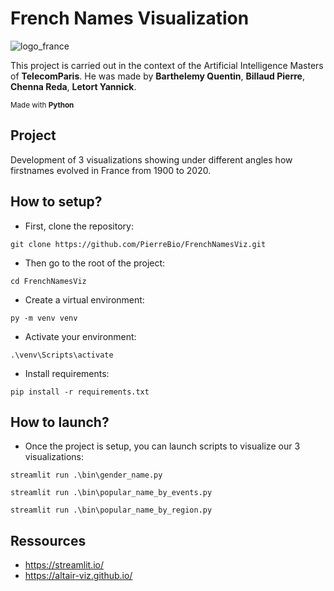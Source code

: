 # French Names Visualization

![logo_france](https://github.com/PierreBio/FrenchNamesViz/assets/45881846/d6a793c5-1a36-445c-bb00-60feab42dd38)

This project is carried out in the context of the Artificial Intelligence Masters of **TelecomParis**. He was made by **Barthelemy Quentin**, **Billaud Pierre**, **Chenna Reda**, **Letort Yannick**.

<sub>Made with __Python__</sub>

## Project

Development of 3 visualizations showing under different angles how firstnames evolved in France from 1900 to 2020.

## How to setup?

- First, clone the repository:

```
git clone https://github.com/PierreBio/FrenchNamesViz.git
```

- Then go to the root of the project:

```
cd FrenchNamesViz
```

- Create a virtual environment:

```
py -m venv venv
```

- Activate your environment:

```
.\venv\Scripts\activate
```

- Install requirements:

```
pip install -r requirements.txt
```

## How to launch?

- Once the project is setup, you can launch scripts to visualize our 3 visualizations:

```
streamlit run .\bin\gender_name.py
```

```
streamlit run .\bin\popular_name_by_events.py
```

```
streamlit run .\bin\popular_name_by_region.py
```

## Ressources

- https://streamlit.io/
- https://altair-viz.github.io/
